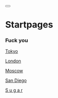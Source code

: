 <!DOCTYPE html>
<html lang="en">
  <head>
    <meta charset="UTF-8" />
    <title>/Startpages/</title>
    <link rel=" shortcut icon" type="/image/png" href="thumb.png" />
    <link rel="stylesheet" href="../About/css/LISA.css" />
    <script src="https://unpkg.com/feather-icons"></script>
  </head>
  <body>
    <body class="">
    <button id="themeButton">
      <em id="themeButton__icon" data-feather="hexagon"></em>
    </button>
    <script src="/omniverse-js/universe-js/theme.js"></script>
    <script>
      feather.replace();
    </script>
  </body>
</html>

<markdown>
  <div class="">
    <text id="text">

# Startpages

<h3> Fuck you </h3>

[Tokyo](/Startpages/Tokyo-Startpage/index.html)

[London](/Startpages/London-Startpage/london.html)

[Moscow](/Startpages/Moscow-Startpage/moscow.html)

[San Diego](/Startpages/SanDiego-Startpage/SanDiego-html)

[S u g a r](/Startpages/Sugar-Startpage/sugar-html)

</text>
</div>
</markdown>